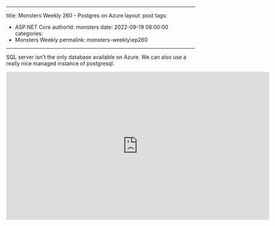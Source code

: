 
---
title: Monsters Weekly 260 -  Postgres on Azure
layout: post
tags: 
  - ASP.NET Core
authorId: monsters
date: 2022-09-19 08:00:00
categories:
  - Monsters Weekly
permalink: monsters-weekly\ep260
---

SQL server isn't the only database available on Azure. We can also use a really nice managed instance of postgresql.

<iframe width="702" height="395" src="https://www.youtube.com/embed/u429neNhCU4" frameborder="0" allow="accelerometer; autoplay; encrypted-media; gyroscope; picture-in-picture" allowfullscreen></iframe>
